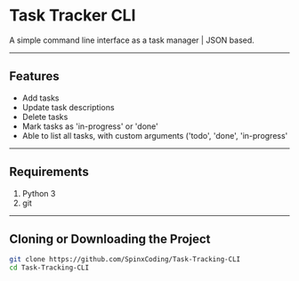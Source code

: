 # Task Tracker CLI
A simple command line interface as a task manager | JSON based.

---

## Features
- Add tasks
- Update task descriptions
- Delete tasks
- Mark tasks as 'in-progress' or 'done'
- Able to list all tasks, with custom arguments ('todo', 'done', 'in-progress'

---

## Requirements
1. Python 3
2. git

---

## Cloning or Downloading the Project

```bash
git clone https://github.com/SpinxCoding/Task-Tracking-CLI
cd Task-Tracking-CLI
